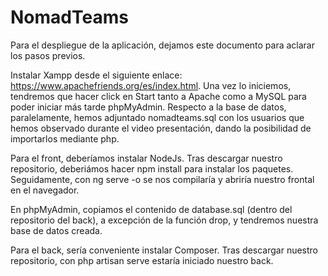 # NomadTeams
Para el despliegue de la aplicación, dejamos este documento para aclarar los pasos previos.

Instalar Xampp desde el siguiente enlace: https://www.apachefriends.org/es/index.html. Una vez lo iniciemos, tendremos que hacer click en Start tanto a Apache como a MySQL para poder iniciar más tarde phpMyAdmin.
Respecto a la base de datos, paralelamente, hemos adjuntado nomadteams.sql con los usuarios que hemos observado durante el video presentación, dando la posibilidad de importarlos mediante php.


Para el front, deberíamos instalar NodeJs. Tras descargar nuestro repositorio, deberiámos hacer npm install para instalar los paquetes.
Seguidamente, con ng serve -o se nos compilaría y abriría nuestro frontal en el navegador. 

En phpMyAdmin, copiamos el contenido de database.sql (dentro del repositorio del back), a excepción de la función drop, y tendremos nuestra base de datos creada.

Para el back, sería conveniente instalar Composer. Tras descargar nuestro repositorio, con php artisan serve estaría iniciado nuestro back. 

